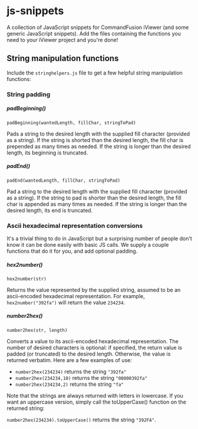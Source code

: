 js-snippets
===========

A collection of JavaScript snippets for CommandFusion iViewer (and some generic JavaScript snippets). Add the files containing the functions you need to your iViewer project and you're done!

## String manipulation functions

Include the `stringhelpers.js` file to get a few helpful string manipulation functions:

### String padding

##### padBeginning()

`padBeginning(wantedLength, fillChar, stringToPad)`

Pads a string to the desired length with the supplied fill character (provided as a string). If the string is shorted than the desired length, the fill char is prepended as many times as needed. If the string is longer than the desired length, its beginning is truncated.

##### padEnd()

`padEnd(wantedLength, fillChar, stringToPad)`

Pad a string to the desired length with the supplied fill character (provided as a string). If the string to pad is shorter than the desired length, the fill char is appended as many times as needed. If the string is longer than the desired length, its end is truncated.


### Ascii hexadecimal representation conversions

It's a trivial thing to do in JavaScript but a surprising number of people don't know it can be done easily with basic JS calls. We supply a couple functions that do it for you, and add optional padding.

##### hex2number()

`hex2number(str)`

Returns the value represented by the supplied string, assumed to be an ascii-encoded hexadecimal representation. For example, `hex2number("392fa")` will return the value `234234`.

##### number2hex()

`number2hex(str, length)`

Converts a value to its ascii-encoded hexadecimal representation. The number of desired characters is optional: if specified, the return value is padded (or truncated) to the desired length. Otherwise, the value is returned verbatim. Here are a few examples of use:

* `number2hex(234234)` returns the string `"392fa"`
* `number2hex(234234,10)` returns the string `"00000392fa"`
* `number2hex(234234,2)` returns the string `"fa"`

Note that the strings are always returned with letters in lowercase. If you want an uppercase version, simply call the toUpperCase() function on the returned string:

`number2hex(234234).toUpperCase()` returns the string `"392FA"`.


